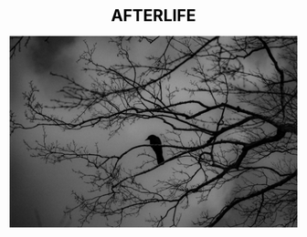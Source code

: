 <a href="https://afterlife-art.vercel.app" style="
text-decoration: none; 
color: black;
display: flex;
justify-content: center;
align-items: center;
"><h1>AFTERLIFE</h1></a>
[![alt text](cover-afterlife.jpg)](https://afterlife-art.vercel.app)